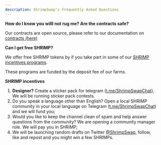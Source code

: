 ```yaml
---
description: ShrimpSwap's Frequently Asked Questions
---
```


**How do I know you willl not rug me? Are the contracts safe?**

Our contracts are open source, please refer to our documentation on [contracts \(here\)](core-products/contracts.md)

**Can I get free SHRIMP?**

We offer free SHRIMP tokens by if you take part in some of our [SHRIMP incentives programs](community-social/incentives.md).

These programs are funded by the deposit fee of our farms.

**SHRIMP incentives**

1. **Designer?** Create a sticker pack for telegram ([t.me/ShrimpSwapChat](https://t.me/ShrimpSwapChat)), We will be running sticker pack contests.
2. Do you speak a language other than English? Open a local SHRIMP community in your local language on Telegram ([t.me/ShrimpSwapChat](https://t.me/ShrimpSwapChat)) and we will fund you;
3. Would you like to keep the channel clean of spam and help answer questions from the community? We are opening a community manager role. We will pay you in SHRIMP;
4. We will be launching random drafts on Twitter [@ShrimpSwap](https://twitter.com/ShrimpSwap), follow, like and repost and you might win a few SHRIMPs.
